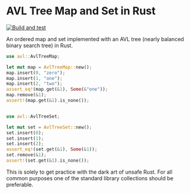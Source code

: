 # AVL Tree Map and Set in Rust

[![Build and test](https://github.com/oliver-anhuth/avl/workflows/BuildAndTest/badge.svg)](https://github.com/oliver-anhuth/avl/actions)

An ordered map and set implemented with an AVL tree (nearly balanced binary search tree) in Rust.

```rust
use avl::AvlTreeMap;

let mut map = AvlTreeMap::new();
map.insert(0, "zero");
map.insert(1, "one");
map.insert(2, "two");
assert_eq!(map.get(&1), Some(&"one"));
map.remove(&1);
assert!(map.get(&1).is_none());


use avl::AvlTreeSet;

let mut set = AvlTreeSet::new();
set.insert(0);
set.insert(1);
set.insert(2);
assert_eq!(set.get(&1), Some(&1));
set.remove(&1);
assert!(set.get(&1).is_none());
```

This is solely to get practice with the dark art of unsafe Rust. For all common purposes one of the standard library collections should be preferable.
